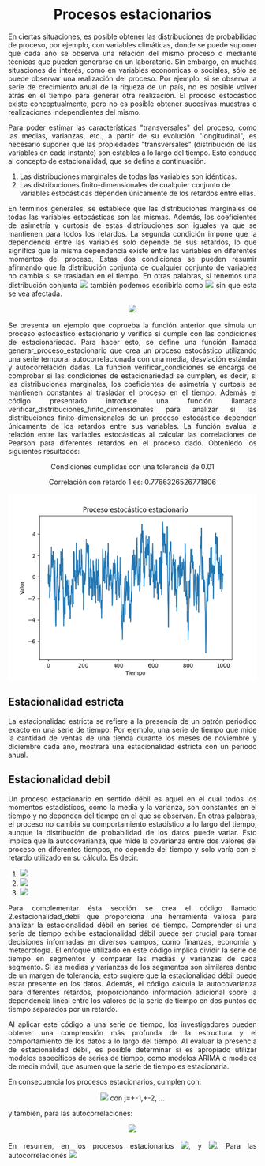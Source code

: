 <h1 align="center">Procesos estacionarios</h1>

<p align="justify">En ciertas situaciones, es posible obtener las distribuciones de probabilidad de proceso, por ejemplo, con variables climáticas, donde se puede suponer que cada año se observa una relación del mismo proceso o mediante técnicas que pueden generarse en un laboratorio. Sin embargo, en muchas situaciones de interés, como en variables económicas o sociales, sólo se puede observar una realización del proceso. Por ejemplo, si se observa la serie de crecimiento anual de la riqueza de un país, no es posible volver atrás en el tiempo para generar otra realización. El proceso estocástico existe conceptualmente, pero no es posible obtener sucesivas muestras o realizaciones independientes del mismo.</p> 

<p align="justify">Para poder estimar las características "transversales" del proceso, como las medias, varianzas, etc., a partir de su evolución "longitudinal", es necesario suponer que las propiedades "transversales" (distribución de las variables en cada instante) son estables a lo largo del tiempo. Esto conduce al concepto de estacionalidad, que se define a continuación.</p> 

<ol>
  <li>Las distribuciones marginales de todas las variables son idénticas. </li>
  <li>Las distribuciones finito-dimensionales de cualquier conjunto de variables estocásticas dependen únicamente de los retardos entre ellas.</li>
</ol>

<p align="justify">En términos generales, se establece que las distribuciones marginales de todas las variables estocásticas son las mismas. Además, los coeficientes de asimetría y curtosis de estas distribuciones son iguales ya que se mantienen para todos los retardos. La segunda condición impone que la dependencia entre las variables solo depende de sus retardos, lo que significa que la misma dependencia existe entre las variables en diferentes momentos del proceso. Estas dos condiciones se pueden resumir afirmando que la distribución conjunta de cualquier conjunto de variables no cambia si se trasladan en el tiempo. En otras palabras, si tenemos una distribución conjunta <img src="https://latex.codecogs.com/svg.image?F(z_{i},z_{j},....,z_{k})"> también podemos escribirla como <img src="https://latex.codecogs.com/svg.image?F(z_{i+h},z_{j+h},...,z_{k+h})">  sin que esta se vea afectada.</p> 

<p align="center"><img src="https://latex.codecogs.com/svg.image?F(z_{i},z_{j},...,z_{k+h})=F(z_{i+h},z_{j+h},...,z_{k+h}) "></p>

<p align="justify">Se presenta un ejemplo que coprueba la función anterior que simula un proceso estocástico estacionario y verifica si cumple con las condiciones de estacionariedad. Para hacer esto, se define una función llamada generar_proceso_estacionario que crea un proceso estocástico utilizando una serie temporal autocorrelacionada con una media, desviación estándar y autocorrelación dadas. La función verificar_condiciones se encarga de comprobar si las condiciones de estacionariedad se cumplen, es decir, si las distribuciones marginales, los coeficientes de asimetría y curtosis se mantienen constantes al trasladar el proceso en el tiempo. Además el código presentado introduce una función llamada verificar_distribuciones_finito_dimensionales para analizar si las distribuciones finito-dimensionales de un proceso estocástico dependen únicamente de los retardos entre sus variables. La función evalúa la relación entre las variables estocásticas al calcular las correlaciones de Pearson para diferentes retardos en el proceso dado. Obteniedo los siguientes resultados: </p> 

<p align="center">
Condiciones cumplidas con una tolerancia de 0.01
</p> 
<p align="center">
Correlación con retardo 1 es: 0.7766326526771806
</p> 

<p align="center">
<img src="https://github.com/topassky/Analitica-de-datos/blob/master/4.%20Procesos%20estacionarios/Figure_1.png">
</p>

<h2 align="justify">Estacionalidad estricta</h1>

<p align="justify">La estacionalidad estricta se refiere a la presencia de un patrón periódico exacto en una serie de tiempo. Por ejemplo, una serie de tiempo que mide la cantidad de ventas de una tienda durante los meses de noviembre y diciembre cada año, mostrará una estacionalidad estricta con un período anual.</p> 

<h2 align="justify">Estacionalidad debil</h1>

<p align="justify">Un proceso estacionario en sentido débil es aquel en el cual todos los momentos estadísticos, como la media y la varianza, son constantes en el tiempo y no dependen del tiempo en el que se observan. En otras palabras, el proceso no cambia su comportamiento estadístico a lo largo del tiempo, aunque la distribución de probabilidad de los datos puede variar. Esto implica que la autocovarianza, que mide la covarianza entre dos valores del proceso en diferentes tiempos, no depende del tiempo y solo varía con el retardo utilizado en su cálculo. Es decir: </p> 

1. <img src="https://latex.codecogs.com/svg.image?\mu_{t}&space;=&space;\mu&space;=&space;cte">
2. <img src="https://latex.codecogs.com/svg.image?\sigma_{t}&space;=&space;\sigma&space;=&space;cte">
3. <img src="https://latex.codecogs.com/svg.image?\gamma(t,t-k)=E[(z_{t}-\mu)(z_{t-k}-\mu)]&space;">

<p align="justify"> Para complementar ésta sección se crea el código llamado 2.estacionalidad_debil que proporciona una herramienta valiosa para analizar la estacionalidad débil en series de tiempo. Comprender si una serie de tiempo exhibe estacionalidad débil puede ser crucial para tomar decisiones informadas en diversos campos, como finanzas, economía y meteorología. El enfoque utilizado en este código implica dividir la serie de tiempo en segmentos y comparar las medias y varianzas de cada segmento. Si las medias y varianzas de los segmentos son similares dentro de un margen de tolerancia, esto sugiere que la estacionalidad débil puede estar presente en los datos. Además, el código calcula la autocovarianza para diferentes retardos, proporcionando información adicional sobre la dependencia lineal entre los valores de la serie de tiempo en dos puntos de tiempo separados por un retardo. </p> 

<p align="justify">Al aplicar este código a una serie de tiempo, los investigadores pueden obtener una comprensión más profunda de la estructura y el comportamiento de los datos a lo largo del tiempo. Al evaluar la presencia de estacionalidad débil, es posible determinar si es apropiado utilizar modelos específicos de series de tiempo, como modelos ARIMA o modelos de media móvil, que asumen que la serie de tiempo es estacionaria. </p> 


<p align="justify">En consecuencia los procesos estacionarios, cumplen con: </p> 

<p align="center"> <img src="https://latex.codecogs.com/svg.image?Cov(z_{t},&space;z_{t&plus;k})=Cov(z_{t&plus;j},&space;z_{t&plus;j&plus;k})"> con j=+-1,+-2, ... </p> 

<p align="justify">y también, para las autocorrelaciones: </p> 

<p align="center"> <img src="https://latex.codecogs.com/svg.image?\rho_{t}&space;=&space;\frac{Cov(z_{t},z_{t-k})}{\sqrt{var(z_{t}var(z_{t-k}))}}&space;=&space;\frac{\gamma_{k}}{\gamma_{0}}"> </p> 

<p align="justify">En resumen, en los procesos estacionarios <img src="https://latex.codecogs.com/svg.image?\gamma_{0}&space;=&space;\sigma&space;^{2}&space;">, y <img src="https://latex.codecogs.com/svg.image?\gamma_{k}&space;=&space;\gamma_{-k}&space;">. Para las autocorrelaciones <img src="https://latex.codecogs.com/svg.image?\rho_{k}&space;=&space;\rho_{-k}&space;">  </p> 














